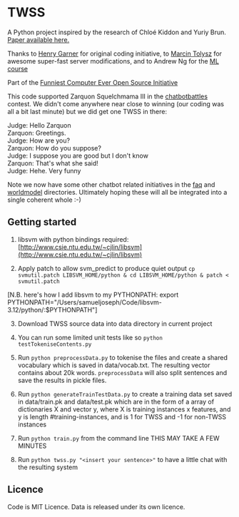 # TWSS #

A Python project inspired by the research of Chloé Kiddon and Yuriy Brun. [Paper available here.](http://www.cs.washington.edu/homes/brun/pubs/pubs/Kiddon11.pdf)

Thanks to [Henry Garner](https://github.com/henrygarner) for original coding initiative, to [Marcin Tolysz](https://github.com/tolysz) for awesome super-fast server modifications, and to Andrew Ng for the [ML course](http://coursera.org/ml)

Part of the [Funniest Computer Ever Open Source Initiative](http://funniestcomputer.neurogrid.com)

This code supported Zarquon Squelchmama III in the [chatbotbattles](http://www.square-bear.co.uk/cbb/groupb.htm) contest.  We didn't come anywhere near close to winning (our coding was all a bit last minute) but we did get one TWSS in there:

Judge: Hello Zarquon  
Zarquon: Greetings.  
Judge: How are you?  
Zarquon: How do you suppose?  
Judge: I suppose you are good but I don't know  
Zarquon: That's what she said!  
Judge: Hehe. Very funny

Note we now have some other chatbot related initiatives in the [faq](faq) and [worldmodel](worldmodel) directories.  Ultimately hoping these will all be integrated into a single coherent whole :-)

## Getting started
1. libsvm with python bindings required: [http://www.csie.ntu.edu.tw/~cjlin/libsvm](http://www.csie.ntu.edu.tw/~cjlin/libsvm) 

2. Apply patch to allow svm_predict to produce quiet output `cp svmutil.patch LIBSVM_HOME/python & cd LIBSVM_HOME/python & patch < svmutil.patch`

[N.B. here's how I add libsvm to my PYTHONPATH: export PYTHONPATH="/Users/samueljoseph/Code/libsvm-3.12/python/:$PYTHONPATH"]

3. Download TWSS source data into data directory in current project

4. You can run some limited unit tests like so `python testTokeniseContents.py`

5. Run `python preprocessData.py` to tokenise the files and create a shared vocabulary which is saved in data/vocab.txt.  The resulting vector contains about 20k words.  `preprocessData` will also split sentences and save the results in pickle files.

6. Run `python generateTrainTestData.py` to create a training data set saved in data/train.pk and data/test.pk which are in the form of a array of dictionaries X<source> and vector y<source>, where X is training instances x features, and y is length #training-instances, and is 1 for TWSS and -1 for non-TWSS instances

7. Run `python train.py` from the command line THIS MAY TAKE A FEW MINUTES 

8. Run `python twss.py "<insert your sentence>"` to have a little chat with the resulting system

## Licence ##

Code is MIT Licence. Data is released under its own licence.
